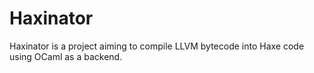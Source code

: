 Haxinator
=========
Haxinator is a project aiming to compile LLVM bytecode into Haxe code using OCaml as a backend.